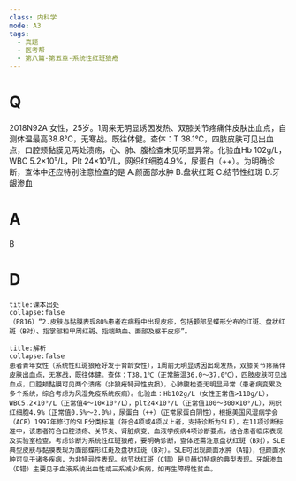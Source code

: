 ```yaml
---
class: 内科学
mode: A3
tags:
  - 真题
  - 医考帮
  - 第八篇-第五章-系统性红斑狼疮
---
```


# Q
2018N92A 女性，25岁。1周来无明显诱因发热、双膝关节疼痛伴皮肤出血点，自测体温最高38.8℃，无寒战。既往体健。查体：T 38.1℃，四肢皮肤可见出血点，口腔颊黏膜见两处溃疡，心、肺、腹检查未见明显异常。化验血Hb 102g/L，WBC 5.2×10⁹/L，Plt 24×10⁹/L，网织红细胞4.9%，尿蛋白（++）。为明确诊断，查体中还应特别注意检查的是
A.颜面部水肿
B.盘状红斑
C.结节性红斑
D.牙龈渗血

# A
B
# D
```ad-note
title:课本出处
collapse:false
（P816）“2.皮肤与黏膜表现80%患者在病程中出现皮疹，包括颧部呈蝶形分布的红斑、盘状红斑（B对）、指掌部和甲周红斑、指端缺血、面部及躯干皮疹”。
```

```ad-summary
title:解析
collapse:false
患者青年女性（系统性红斑狼疮好发于育龄女性），1周前无明显诱因出现发热，双膝关节疼痛伴皮肤出血点，无寒战，既往体健。查体：T38.1℃（正常腋温36.0～37.0℃），四肢皮肤可见出血点，口腔颊黏膜可见两个溃疡（非狼疮特异性皮损），心肺腹检查无明显异常（患者病变累及多个系统，综合考虑为风湿免疫系统疾病）。化验血：Hb102g/L（女性正常值>110g/L），WBC5.2×10⁹/L（正常值4～10×10⁹/L），plt24×10⁹/L（正常值100～300×10⁹/L），网织红细胞4.9%（正常值0.5%～2.0%），尿蛋白（++）（正常尿蛋白阴性），根据美国风湿病学会（ACR）1997年修订的SLE分类标准（符合4项或4项以上者，支持诊断为SLE），在11项诊断标准中，该患者符合口腔溃疡、关节炎、肾脏病变、血液学疾病4项诊断要点，结合患者临床表现及实验室检查，考虑诊断为系统性红斑狼疮，要明确诊断，查体还需注意盘状红斑（B对），SLE典型皮肤与黏膜表现为面部蝶形红斑及盘状红斑（B对）。SLE可出现颜面水肿（A错），但颜面水肿可见于诸多疾病，为非特异性表现。结节状红斑（C错）是贝赫切特病的典型表现。牙龈渗血（D错）主要见于血液系统出血性或三系减少疾病，如再生障碍性贫血。
```


